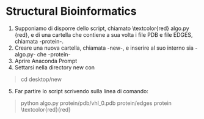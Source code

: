 # Structural Bioinformatics
1. Supponiamo di disporre dello script, chiamato \textcolor{red} algo.py {red}, e di una cartella che contiene a sua volta 
   i file PDB e file EDGES, chiamata -protein-. 
2. Creare una nuova cartella, chiamata -new-, e inserire al suo interno sia -algo.py- che -protein-
3. Aprire Anaconda Prompt
4. Settarsi nella directory new con
> cd desktop/new
5. Far partire lo script scrivendo sulla linea di comando:
> python algo.py protein/pdb/vhl_0.pdb protein/edges protein
\textcolor{red}{red}
